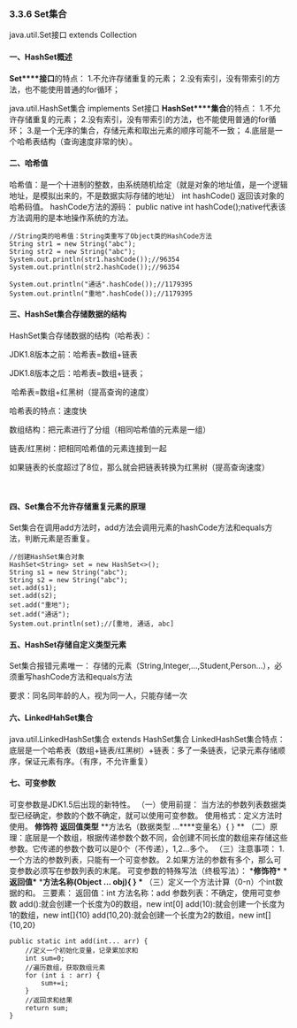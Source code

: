 ### 3.3.6 Set集合

java.util.Set接口 extends Collection

#### 一、HashSet概述

**Set****接口**的特点：
   1.不允许存储重复的元素；
   2.没有索引，没有带索引的方法，也不能使用普通的for循环；
 
 java.util.HashSet集合 implements Set接口
 **HashSet****集合**的特点：
   1.不允许存储重复的元素；
   2.没有索引，没有带索引的方法，也不能使用普通的for循环；
   3.是一个无序的集合，存储元素和取出元素的顺序可能不一致；
   4.底层是一个哈希表结构（查询速度非常的快）。

 

#### 二、哈希值

哈希值：是一个十进制的整数，由系统随机给定（就是对象的地址值，是一个逻辑地址，是模拟出来的，不是数据实际存储的地址）
 int hashCode() 返回该对象的哈希码值。
 hashCode方法的源码：
 public native int hashCode();native代表该方法调用的是本地操作系统的方法。

 

```
//String类的哈希值：String类重写了Object类的HashCode方法
String str1 = new String("abc");
String str2 = new String("abc");
System.out.println(str1.hashCode());//96354
System.out.println(str2.hashCode());//96354

System.out.println("通话".hashCode());//1179395
System.out.println("重地".hashCode());//1179395
```

 

#### 三、HashSet集合存储数据的结构

HashSet集合存储数据的结构（哈希表）：

JDK1.8版本之前：哈希表=数组+链表

JDK1.8版本之后：哈希表=数组+链表；

​               哈希表=数组+红黑树（提高查询的速度）

哈希表的特点：速度快

 

数组结构：把元素进行了分组（相同哈希值的元素是一组）

链表/红黑树：把相同哈希值的元素连接到一起

如果链表的长度超过了8位，那么就会把链表转换为红黑树（提高查询速度）

​                               

 

#### 四、Set集合不允许存储重复元素的原理

Set集合在调用add方法时，add方法会调用元素的hashCode方法和equals方法，判断元素是否重复。

```
//创建HashSet集合对象
HashSet<String> set = new HashSet<>();
String s1 = new String("abc");
String s2 = new String("abc");
set.add(s1);
set.add(s2);
set.add("重地");
set.add("通话");
System.out.println(set);//[重地, 通话, abc]
```

 

#### 五、HashSet存储自定义类型元素

Set集合报错元素唯一：
   存储的元素（String,Integer,...,Student,Person...），必须重写hashCode方法和equals方法
 
 要求：同名同年龄的人，视为同一人，只能存储一次

 

 

#### 六、LinkedHahSet集合

java.util.LinkedHashSet集合 extends HashSet集合
 LinkedHashSet集合特点：
   底层是一个哈希表（数组+链表/红黑树）+链表：多了一条链表，记录元素存储顺序，保证元素有序。（有序，不允许重复）

 

#### 七、可变参数

可变参数是JDK1.5后出现的新特性。
 （一）使用前提：
   当方法的参数列表数据类型已经确定，参数的个数不确定，就可以使用可变参数。
 使用格式：定义方法时使用。
   **修饰符** **返回值类型** **方法名（数据类型 ...****变量名）{ }
** （二）原理：底层是一个数组，根据传递参数个数不同，会创建不同长度的数组来存储这些参数。它传递的参数个数可以是0个（不传递），1,2...多个。
 （三）注意事项：
   1.一个方法的参数列表，只能有一个可变参数。
   2.如果方法的参数有多个，那么可变参数必须写在参数列表的末尾。
 可变参数的特殊写法（终极写法）：
   ***修饰符\*** ***返回值\*** ***方法名称(Object ... obj){ }
\*** 
 （三）定义一个方法计算（0-n）个int数据的和。
 三要素：
 返回值：int
 方法名称：add
 参数列表：不确定，使用可变参数
 add():就会创建一个长度为0的数组，new int[0]
 add(10):就会创建一个长度为1的数组，new int[]{10}
 add(10,20):就会创建一个长度为2的数组，new int[]{10,20}

```
public static int add(int... arr) {
    //定义一个初始化变量，记录累加求和
    int sum=0;
    //遍历数组，获取数组元素
    for (int i : arr) {
        sum+=i;
    }
    //返回求和结果
    return sum;
}
```